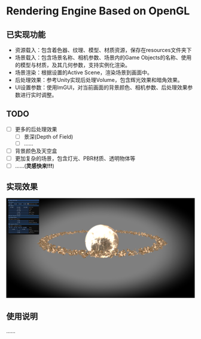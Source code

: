 # Rendering Engine Based on OpenGL
## 已实现功能
* 资源载入：包含着色器、纹理、模型、材质资源，保存在resources文件夹下
* 场景载入：包含场景名称、相机参数、场景内的Game Objects的名称、使用的模型与材质，及其几何参数，支持实例化渲染。
* 场景渲染：根据设置的Active Scene，渲染场景到画面中。
* 后处理效果：参考Unity实现后处理Volume，包含辉光效果和暗角效果。
* UI设置参数：使用ImGUI，对当前画面的背景颜色、相机参数、后处理效果参数进行实时调整。

## TODO
* [ ] 更多的后处理效果
  - [ ] 景深(Depth of Field)
  - [ ] ......
* [ ] 背景颜色及天空盒
* [ ] 更加复杂的场景，包含灯光、PBR材质、透明物体等
* [ ] ......(**灵感快来!!!**)

## 实现效果
![TinyEngine](https://github.com/yinb1426/OpenGL-Tiny-Engine/blob/main/resources/textures/TinyEngine.png)

## 使用说明
......
